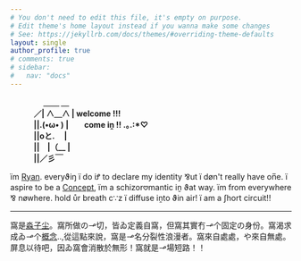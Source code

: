 ```yaml
---
# You don't need to edit this file, it's empty on purpose.
# Edit theme's home layout instead if you wanna make some changes
# See: https://jekyllrb.com/docs/themes/#overriding-theme-defaults
layout: single
author_profile: true
# comments: true
# sidebar:
#   nav: "docs"
---
```

<b>
　　　　 ＿＿ ＿<br>
　　　／| ∧＿∧  |     welcome !!!<br>
　　　||.(•ω• ) |　　come iṋ !! .｡.:*♡<br>
　　　||oと.　   |<br>
　　　||　|（__ |<br>
　　　||／彡￣<br>
</b>

ïm [Ryan](https://cryotato.github.io/name/). everyϑiŋ ï do iꝬ to declare my identity ⅋ut ï døn't really have on̅e. ï aspire to be a [Concept](https://cryotato.github.io/blog/), ïm a schizor𖹭mantic iṋ ϑat way. ïm from everywhere ⅋ nøwhere. hold ᴜ̊r breath c∵z ï diffuse iṋto ϑin air! ï am a ʃhort circuit!!

***

窩是[淼子尘](https://cryotato.github.io/name/)。窩所做のㆪ切，皆ゐ定義自窩，但窩其實冇ㆪ个固定の身份。窩渴求成ゐㆪ个[概念](https://cryotato.github.io/blog/)..,從這點來說，窩是ㆪ名分裂性浪漫者。窩來自處處，や來自無處。屏息以待吧，因ゐ窩會消散於無形！窩就是ㆪ場短路！！





<!-- ![](/assets/images/artifactspain.jpeg) -->
<!-- <div align="right">
    <img src="/assets/images/artifactspain.jpeg" alt="consumption" width="400"/>
</div>

<div align="right">
    endless consumption - 20250227
</div> -->


<!-- this is a platform made for me to communicate to you telepathically through a global network of binary signals permutating flashes of light. -->
<!-- 

PLEASE SAY HI [聊] -->


<!--
to-do:
- change mail header into a logo
- move commission status: open to index instead of having it in the header, maybe finish describing details of commissions
- fix up in experience page, add thumbnails, remove unwanted breaks in between pictures., autoplay youtube video muted. at HD, maybe dont use youtube embed
- make header and author profile sticky but hides when you scroll down and comes back up when you scroll up.
- scrobbles widget "playing now" or last played song or current "obsession" on the right sidebar of index page.
- make lamby my neihboure
- shrine -- PIU, what else?
- kaomojis n kaomoglish translator, kaomoglish dictionary
- RYM stats and reviews page?? and goodreads too? currently reading?
- figure out SEO stuff in docs
- maybe fix the structure of how the pages are managed in general? so in experience and lapses can be intertwined with each tag having its own page? 
- language changing button?


-->